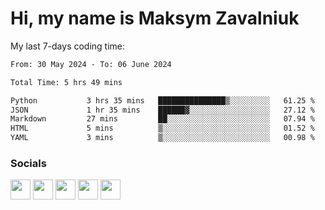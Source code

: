 Hi, my name is Maksym Zavalniuk
========================================================================================================================================

My last 7-days coding time:
<!--START_SECTION:waka-->

```txt
From: 30 May 2024 - To: 06 June 2024

Total Time: 5 hrs 49 mins

Python           3 hrs 35 mins   ███████████████▒░░░░░░░░░   61.25 %
JSON             1 hr 35 mins    ██████▓░░░░░░░░░░░░░░░░░░   27.12 %
Markdown         27 mins         ██░░░░░░░░░░░░░░░░░░░░░░░   07.94 %
HTML             5 mins          ▒░░░░░░░░░░░░░░░░░░░░░░░░   01.52 %
YAML             3 mins          ▒░░░░░░░░░░░░░░░░░░░░░░░░   00.98 %
```

<!--END_SECTION:waka-->


### Socials

<p align="left"> <a href="https://www.dev.to/mezgoodle" target="_blank" rel="noreferrer"><img src="https://raw.githubusercontent.com/danielcranney/readme-generator/main/public/icons/socials/devdotto.svg" width="32" height="32" /></a> <a href="https://discord.com/users/mezgoodle" target="_blank" rel="noreferrer"><img src="https://raw.githubusercontent.com/danielcranney/readme-generator/main/public/icons/socials/discord.svg" width="32" height="32" /></a> <a href="https://www.github.com/mezgoodle" target="_blank" rel="noreferrer"><img src="https://raw.githubusercontent.com/danielcranney/readme-generator/main/public/icons/socials/github.svg" width="32" height="32" /></a> <a href="http://www.instagram.com/sylvenis" target="_blank" rel="noreferrer"><img src="https://raw.githubusercontent.com/danielcranney/readme-generator/main/public/icons/socials/instagram.svg" width="32" height="32" /></a> <a href="https://www.linkedin.com/in/maksym-zavalniuk-ba4a72193" target="_blank" rel="noreferrer"><img src="https://raw.githubusercontent.com/danielcranney/readme-generator/main/public/icons/socials/linkedin.svg" width="32" height="32" /></a></p>

